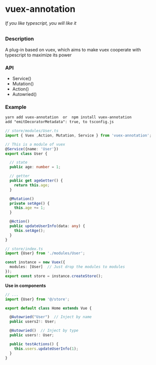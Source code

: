 

# vuex-annotation

###### If you like typescript, you will like it

### Description

A plug-in based on vuex, which aims to make vuex cooperate with typescript to maximize its power



### API

* Service()
* Mutation()
* Action()
* Autowried() 



### Example

```markdown
yarn add vuex-annotation  or  npm install vuex-annotation
add "emitDecoratorMetadata": true, to tsconfig.js
```
```typescript
// store/modules/User.ts
import { Vuex ,Action, Mutation, Service } from 'vuex-annotation';

// This is a module of vuex
@Service({name: 'User'})
export class User {

  // state
  public age: number = 1;

  // getter
  public get ageGetter() {
    return this.age;
  }

  @Mutation()
  private setAge() {
    this.age += 1;
  }

  @Action()
  public updateUserInfo(data: any) {
    this.setAge();
  }
}
```

```typescript
// store/index.ts
import {User} from './modules/User';

const instance = new Vuex({
  modules: [User]  // Just drop the modules to modules
});
export const store = instance.createStore();
```

**Use in components**

```typescript
// ...
import {User} from '@/store';

export default class Home extends Vue {

  @Autowried("User")  // Inject by name
  public users2!: User;

  @Autowried()  // Inject by type
  public users!: User;

  public testActions() {
    this.users.updateUserInfo(1);
  }
}
```

